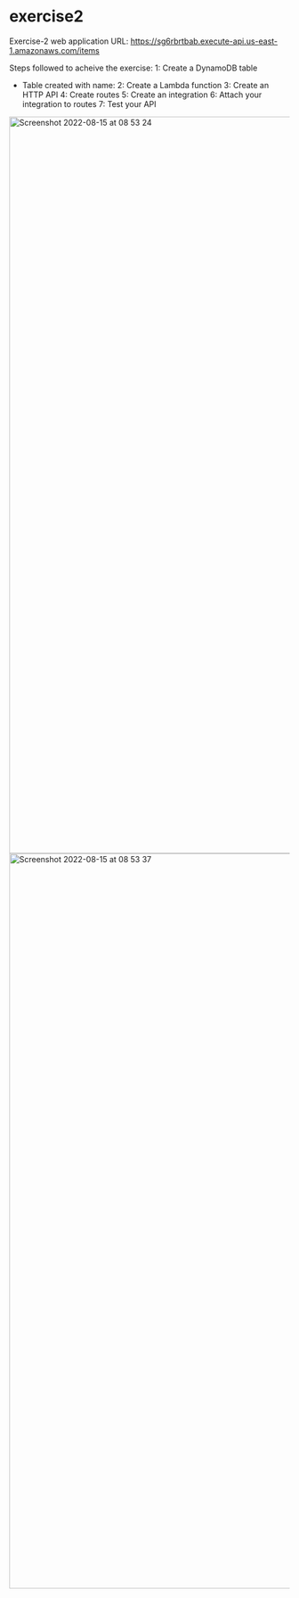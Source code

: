 # exercise2

Exercise-2 web application URL: https://sg6rbrtbab.execute-api.us-east-1.amazonaws.com/items

Steps followed to acheive the exercise:
1: Create a DynamoDB table
  - Table created with name: 
2: Create a Lambda function
3: Create an HTTP API
4: Create routes
5: Create an integration
6: Attach your integration to routes
7: Test your API

<img width="1322" alt="Screenshot 2022-08-15 at 08 53 24" src="https://user-images.githubusercontent.com/100350582/184597413-8430da8a-9ca6-465b-86e2-bac70440bc83.png">
<img width="1319" alt="Screenshot 2022-08-15 at 08 53 37" src="https://user-images.githubusercontent.com/100350582/184597661-6f123cb6-75ad-4d73-a539-8798ae16aecb.png">
